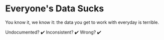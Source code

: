 # Everyone's Data Sucks

You know it, we know it: the data you get to work with everyday is terrible.

Undocumented? :heavy_check_mark:
Inconsistent? :heavy_check_mark:
Wrong? :heavy_check_mark:
